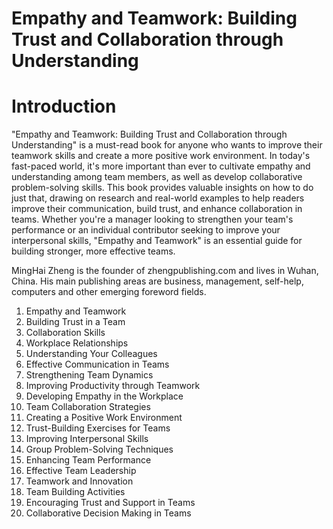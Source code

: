 # Empathy and Teamwork: Building Trust and Collaboration through Understanding

# Introduction

"Empathy and Teamwork: Building Trust and Collaboration through Understanding" is a must-read book for anyone who wants to improve their teamwork skills and create a more positive work environment. In today's fast-paced world, it's more important than ever to cultivate empathy and understanding among team members, as well as develop collaborative problem-solving skills. This book provides valuable insights on how to do just that, drawing on research and real-world examples to help readers improve their communication, build trust, and enhance collaboration in teams. Whether you're a manager looking to strengthen your team's performance or an individual contributor seeking to improve your interpersonal skills, "Empathy and Teamwork" is an essential guide for building stronger, more effective teams.

MingHai Zheng is the founder of zhengpublishing.com and lives in Wuhan, China. His main publishing areas are business, management, self-help, computers and other emerging foreword fields.



1. Empathy and Teamwork
2. Building Trust in a Team
3. Collaboration Skills
4. Workplace Relationships
5. Understanding Your Colleagues
6. Effective Communication in Teams
7. Strengthening Team Dynamics
8. Improving Productivity through Teamwork
9. Developing Empathy in the Workplace
10. Team Collaboration Strategies
11. Creating a Positive Work Environment
12. Trust-Building Exercises for Teams
13. Improving Interpersonal Skills
14. Group Problem-Solving Techniques
15. Enhancing Team Performance
16. Effective Team Leadership
17. Teamwork and Innovation
18. Team Building Activities
19. Encouraging Trust and Support in Teams
20. Collaborative Decision Making in Teams



